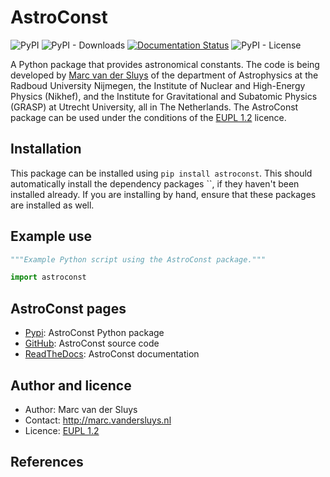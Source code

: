 # AstroConst #

![PyPI](https://img.shields.io/pypi/v/astroconst?color=%230A0) ![PyPI -
Downloads](https://img.shields.io/pypi/dm/astroconst) [![Documentation
Status](https://readthedocs.org/projects/astroconst/badge/?version=latest)](https://astroconst.readthedocs.io/en/latest/?badge=latest)
![PyPI - License](https://img.shields.io/pypi/l/astroconst?color=%230A0)

A Python package that provides astronomical constants. The code is being developed by [Marc van der Sluys](http://marc.vandersluys.nl) of the
department of Astrophysics at the Radboud University Nijmegen, the Institute of Nuclear and High-Energy
Physics (Nikhef), and the Institute for Gravitational and Subatomic Physics (GRASP) at Utrecht University, all
in The Netherlands.  The AstroConst package can be used under the conditions of the [EUPL
1.2](https://www.eupl.eu/1.2/en/) licence.


## Installation ##

This package can be installed using `pip install astroconst`.  This should automatically install the
dependency packages ``, if they haven't been installed already.  If you are
installing by hand, ensure that these packages are installed as well.


## Example use ##

```python
"""Example Python script using the AstroConst package."""

import astroconst

```

## AstroConst pages ##

* [Pypi](https://pypi.org/project/astroconst/): AstroConst Python package
* [GitHub](https://github.com/MarcvdSluys/AstroConst/): AstroConst source code
* [ReadTheDocs](https://astroconst.readthedocs.io/): AstroConst documentation


## Author and licence ##

* Author: Marc van der Sluys
* Contact: http://marc.vandersluys.nl
* Licence: [EUPL 1.2](https://www.eupl.eu/1.2/en/)


## References ##

